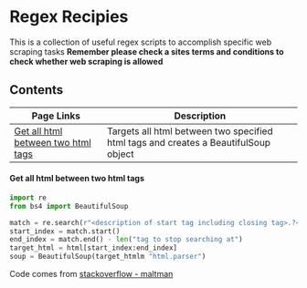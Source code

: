 # Regex Recipies

This is a collection of useful regex scripts to accomplish specific web scraping tasks
**Remember please check a sites terms and conditions to check whether web scraping is allowed**

Contents
--
| Page Links | Description |
| ---------- | ----------- |
| [Get all html between two html tags](####Get-all-html-between-two-html-tags) | Targets all html between two specified html tags and creates a BeautifulSoup object |


#### Get all html between two html tags
```python
import re
from bs4 import BeautifulSoup

match = re.search(r"<description of start tag including closing tag>.?<tag to stop searching at>", html, re.DOTALL)
start_index = match.start()
end_index = match.end() - len("tag to stop searching at")
target_html = html[start_index:end_index]
soup = BeautifulSoup(target_htmlm "html.parser")
```
Code comes from [stackoverflow - maltman](https://stackoverflow.com/questions/4456679/using-beautifulsoup-to-grab-all-the-html-between-two-tags)
